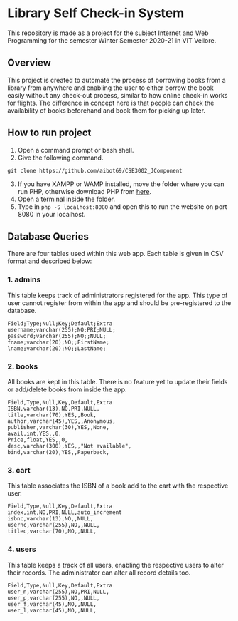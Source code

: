 
# Library Self Check-in System
This repository is made as a project for the subject Internet and Web Programming for the semester Winter Semester 2020-21 in VIT Vellore.

## Overview
This project is created to automate the process of borrowing books from a library from anywhere and enabling the user to either borrow the book easily without any check-out process, similar to how online check-in works for flights. The difference in concept here is that people can check the availability of books beforehand and book them for picking up later.

## How to run project
1. Open a command prompt or bash shell.
2. Give the following command.
```
git clone https://github.com/aibot69/CSE3002_JComponent
```
3. If you have XAMPP or WAMP installed, move the folder where you can run PHP, otherwise download PHP from [here](https://www.php.net/downloads.php).
4. Open a terminal inside the folder.
5. Type in `php -S localhost:8080` and open this to run the website on port 8080 in your localhost.

## Database Queries
There are four tables used within this web app. Each table is given in CSV format and described below:
### 1. admins
This table keeps track of administrators registered for the app. This type of user cannot register from within the app and should be pre-registered to the database.
```
Field;Type;Null;Key;Default;Extra
username;varchar(255);NO;PRI;NULL;
password;varchar(255);NO;;NULL;
fname;varchar(20);NO;;FirstName;
lname;varchar(20);NO;;LastName;
```
### 2. books
All books are kept in this table. There is no feature yet to update their fields or add/delete books from inside the app.
```
Field,Type,Null,Key,Default,Extra
ISBN,varchar(13),NO,PRI,NULL,
title,varchar(70),YES,,Book,
author,varchar(45),YES,,Anonymous,
publisher,varchar(30),YES,,None,
avail,int,YES,,0,
Price,float,YES,,0,
desc,varchar(300),YES,,"Not available",
bind,varchar(20),YES,,Paperback,
```
### 3. cart
This table associates the ISBN of a book add to the cart with the respective user.
```
Field,Type,Null,Key,Default,Extra
index,int,NO,PRI,NULL,auto_increment
isbnc,varchar(13),NO,,NULL,
usernc,varchar(255),NO,,NULL,
titlec,varchar(70),NO,,NULL,
```
### 4. users
This table keeps a track of all users, enabling the respective users to alter their records. The administrator can alter all record details too.
```
Field,Type,Null,Key,Default,Extra
user_n,varchar(255),NO,PRI,NULL,
user_p,varchar(255),NO,,NULL,
user_f,varchar(45),NO,,NULL,
user_l,varchar(45),NO,,NULL,
```
